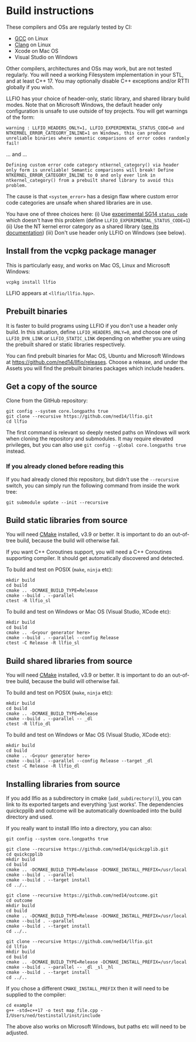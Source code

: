 # Build instructions

These compilers and OSs are regularly tested by CI:

- [GCC](https://gcc.gnu.org/) on Linux
- [Clang](https://clang.llvm.org/) on Linux
- Xcode on Mac OS
- Visual Studio on Windows

Other compilers, architectures and OSs may work, but are not tested regularly.
You will need a working Filesystem implementation in your STL, and at least C++ 17.
You may optionally disable C++ exceptions and/or RTTI globally if you wish.

LLFIO has your choice of header-only, static library, and shared library build modes.
Note that on Microsoft Windows, the default header only configuration is unsafe
to use outside of toy projects. You will get warnings of the form:

~~~
warning : LLFIO_HEADERS_ONLY=1, LLFIO_EXPERIMENTAL_STATUS_CODE=0 and NTKERNEL_ERROR_CATEGORY_INLINE=1 on Windows, this can produce unreliable binaries where semantic comparisons of error codes randomly fail!
~~~

... and ...

~~~
Defining custom error code category ntkernel_category() via header only form is unreliable! Semantic comparisons will break! Define NTKERNEL_ERROR_CATEGORY_INLINE to 0 and only ever link in ntkernel_category() from a prebuilt shared library to avoid this problem.
~~~

The cause is that `<system_error>` has a design flaw where custom error code categories
are unsafe when shared libraries are in use.

You have one of three choices here: (i) Use [experimental SG14 `status_code`](https://wg21.link/P1028)
which doesn't have this problem (define `LLFIO_EXPERIMENTAL_STATUS_CODE=1`)
(ii) Use the NT kernel error category as a shared library ([see its
documentation](https://github.com/ned14/ntkernel-error-category)) (iii)
Don't use header only LLFIO on Windows (see below).


## Install from the vcpkg package manager

This is particularly easy, and works on Mac OS, Linux and Microsoft Windows:

```
vcpkg install llfio
```

LLFIO appears at `<llfio/llfio.hpp>`.

## Prebuilt binaries

It is faster to build programs using LLFIO if you don't use a header only build.
In this situation, define `LLFIO_HEADERS_ONLY=0`, and choose one of `LLFIO_DYN_LINK`
or `LLFIO_STATIC_LINK` depending on whether you are using the prebuilt shared or
static libraries respectively.

You can find prebuilt binaries for Mac OS, Ubuntu and Microsoft Windows at
https://github.com/ned14/llfio/releases. Choose a release, and under the Assets
you will find the prebuilt binaries packages which include headers.

## Get a copy of the source

Clone from the GitHub repository:

~~~
git config --system core.longpaths true
git clone --recursive https://github.com/ned14/llfio.git
cd llfio
~~~

The first command is relevant so deeply nested paths on Windows will work when
cloning the repository and submodules. It may require elevated privileges, but
you can also use `git config --global core.longpaths true` instead.

### If you already cloned before reading this

If you had already cloned _this_ repository, but didn't use the `--recursive`
switch, you can simply run the following command from inside the work tree:

~~~
git submodule update --init --recursive
~~~

## Build static libraries from source

You will need [CMake](https://cmake.org/) installed, v3.9 or better. It is important to do an out-of-tree build, because the build will otherwise fail.

If you want C++ Coroutines support, you will need a C++ Coroutines supporting compiler. It should get automatically discovered and detected.

To build and test on POSIX (`make`, `ninja` etc):

~~~
mkdir build
cd build
cmake .. -DCMAKE_BUILD_TYPE=Release
cmake --build . --parallel
ctest -R llfio_sl
~~~

To build and test on Windows or Mac OS (Visual Studio, XCode etc):

~~~
mkdir build
cd build
cmake .. -G<your generator here>
cmake --build . --parallel --config Release
ctest -C Release -R llfio_sl
~~~

## Build shared libraries from source

You will need [CMake](https://cmake.org/) installed, v3.9 or better. It is important to do an out-of-tree build, because the build will otherwise fail.

To build and test on POSIX (`make`, `ninja` etc):

~~~
mkdir build
cd build
cmake .. -DCMAKE_BUILD_TYPE=Release
cmake --build . --parallel -- _dl
ctest -R llfio_dl
~~~

To build and test on Windows or Mac OS (Visual Studio, XCode etc):

~~~
mkdir build
cd build
cmake .. -G<your generator here>
cmake --build . --parallel --config Release --target _dl
ctest -C Release -R llfio_dl
~~~

## Installing libraries from source

If you add llfio as a subdirectory in cmake (`add_subdirectory()`),
you can link to its exported targets and everything 'just works'. The
dependencies quickcpplib and outcome will be automatically downloaded
into the build directory and used.

If you really want to install llfio into a directory, you can also:

~~~
git config --system core.longpaths true

git clone --recursive https://github.com/ned14/quickcpplib.git
cd quickcpplib
mkdir build
cd build
cmake .. -DCMAKE_BUILD_TYPE=Release -DCMAKE_INSTALL_PREFIX=/usr/local
cmake --build . --parallel
cmake --build . --target install
cd ../..

git clone --recursive https://github.com/ned14/outcome.git
cd outcome
mkdir build
cd build
cmake .. -DCMAKE_BUILD_TYPE=Release -DCMAKE_INSTALL_PREFIX=/usr/local
cmake --build . --parallel
cmake --build . --target install
cd ../..

git clone --recursive https://github.com/ned14/llfio.git
cd llfio
mkdir build
cd build
cmake .. -DCMAKE_BUILD_TYPE=Release -DCMAKE_INSTALL_PREFIX=/usr/local
cmake --build . --parallel -- _dl _sl _hl
cmake --build . --target install
cd ../..
~~~

If you chose a different `CMAKE_INSTALL_PREFIX` then it will need
to be supplied to the compiler:

~~~
cd example
g++ -std=c++17 -o test map_file.cpp -I/Users/ned/testinstall/inst/include
~~~

The above also works on Microsoft Windows, but paths etc will need to
be adjusted.
